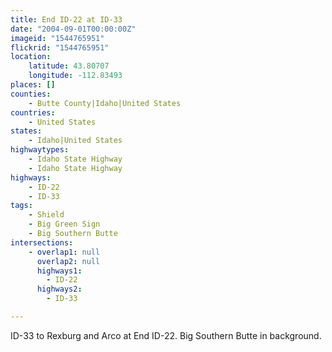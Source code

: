 ```yaml
---
title: End ID-22 at ID-33
date: "2004-09-01T00:00:00Z"
imageid: "1544765951"
flickrid: "1544765951"
location:
    latitude: 43.80707
    longitude: -112.83493
places: []
counties:
    - Butte County|Idaho|United States
countries:
    - United States
states:
    - Idaho|United States
highwaytypes:
    - Idaho State Highway
    - Idaho State Highway
highways:
    - ID-22
    - ID-33
tags:
    - Shield
    - Big Green Sign
    - Big Southern Butte
intersections:
    - overlap1: null
      overlap2: null
      highways1:
        - ID-22
      highways2:
        - ID-33

---
```

ID-33 to Rexburg and Arco at End ID-22.  Big Southern Butte in background.